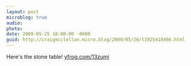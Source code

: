 ```yaml
---
layout: post
microblog: true
audio: 
photo: 
date: 2009-05-25 18:00:00 -0600
guid: http://craigmcclellan.micro.blog/2009/05/26/t1925418466.html
---
```

Here's the stone table! [yfrog.com/13zumj](http://yfrog.com/13zumj)

